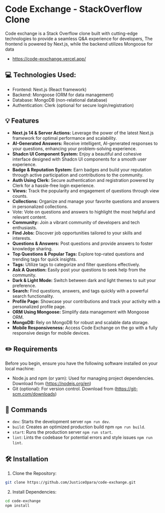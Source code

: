 # Code Exchange - StackOverflow Clone

Code exchange is a Stack Overflow clone built with cutting-edge technologies to provide a seamless Q&A experience for developers, The frontend is powered by Next.js, while the backend utilizes Mongoose for data

- https://code-exxchange.vercel.app/

## 💻 Technologies Used:

- Frontend: Next.js (React framework)
- Backend: Mongoose (ORM for data management)
- Database: MongoDB (non-relational database)
- Authentication: Clerk (optional for secure login/registration)

## 💡 Features

- **Next.js 14 & Server Actions:** Leverage the power of the latest Next.js framework for optimal performance and scalability.
- **AI-Generated Answers:** Receive intelligent, AI-generated responses to your questions, enhancing your problem-solving experience.
- **Shadcn UI Component System:** Enjoy a beautiful and cohesive interface designed with Shadcn UI components for a smooth user experience.
- **Badge & Reputation System:** Earn badges and build your reputation through active participation and contributions to the community.
- **Auth Using Clerk:** Secure authentication and registration powered by Clerk for a hassle-free login experience.
- **Views:** Track the popularity and engagement of questions through view counts.
- **Collections:** Organize and manage your favorite questions and answers in personalized collections.
- Vote: Vote on questions and answers to highlight the most helpful and relevant content.
- **Community:** Join a vibrant community of developers and tech enthusiasts.
- **Find Jobs:** Discover job opportunities tailored to your skills and interests.
- **Questions & Answers:** Post questions and provide answers to foster knowledge sharing.
- **Top Questions & Popular Tags:** Explore top-rated questions and trending tags for quick insights.
- **Tags:** Utilize tags to categorize and filter questions effectively.
- **Ask A Question:** Easily post your questions to seek help from the community.
- **Dark & Light Mode:** Switch between dark and light themes to suit your preference.
- **Search:** Find questions, answers, and tags quickly with a powerful search functionality.
- **Profile Page:** Showcase your contributions and track your activity with a personalized profile page.
- **ORM Using Mongoose:** Simplify data management with Mongoose ORM.
- **MongoDB:** Rely on MongoDB for robust and scalable data storage.
- **Mobile Responsiveness:** Access Code Exchange on the go with a fully responsive design for mobile devices.

## ✏️ Requirements

Before you begin, ensure you have the following software installed on your local machine:

- Node.js and npm (or yarn): Used for managing project dependencies. Download from (https://nodejs.org/en)
- Git (optional): For version control. Download from (https://git-scm.com/downloads)

## 🤖 Commands

- `dev`: Starts the development server `npm run dev`.
- `build`: Creates an optimized production build npm `npm run build`.
- `start`: Runs the production server `npm run start`.
- `lint`: Lints the codebase for potential errors and style issues `npm run lint`.

## 🛠️ Installation

1. Clone the Repository:

```bash
git clone https://github.com/JusticeOpara/code-exchange.git
```

2. Install Dependencies:

```bash
cd code-exchange
npm install
```